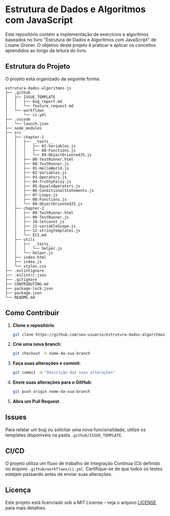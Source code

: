 # Estrutura de Dados e Algoritmos com JavaScript

Este repositório contém a implementação de exercícios e algoritmos baseados no livro "Estrutura de Dados e Algoritmos com JavaScript" de Loiane Groner. O objetivo deste projeto é praticar e aplicar os conceitos aprendidos ao longo da leitura do livro.

## Estrutura do Projeto

O projeto está organizado da seguinte forma:

```
estrutura-dados-algoritmos-js
├── .github
│   ├── ISSUE_TEMPLATE
│   │   ├── bug_report.md
│   │   └── feature_request.md
│   └── workflows
│       └── ci.yml
├── .vscode
│   └── launch.json
├── node_modules
├── src
│   ├── chapter-1
│   │   ├── __tests__
│   │   │   ├── 02-Variables.js
│   │   │   ├── 08-Functions.js
│   │   │   └── 09-ObjectOrientedJS.js
│   │   ├── 00-TestRunner.html
│   │   ├── 00-TestRunner.js
│   │   ├── 01-HelloWorld.js
│   │   ├── 02-Variables.js
│   │   ├── 03-Operators.js
│   │   ├── 04-TruthyFalsy.js
│   │   ├── 05-EqualsOperators.js
│   │   ├── 06-ConditionalStatements.js
│   │   ├── 07-Loops.js
│   │   ├── 08-Functions.js
│   │   └── 09-ObjectOrientedJS.js
│   ├── chapter-2
│   │   ├── 00-TestRunner.html
│   │   ├── 00-TestRunner.js
│   │   ├── 10-letconst.js
│   │   ├── 11-variableScope.js
│   │   ├── 12-stringTemplates.js
│   │   └── ECS.md
│   ├── utils
│   │   ├── __tests__
│   │   │   └── helper.js
│   │   └── helper.js
│   ├── index.html
│   ├── index.js
│   └── styles.css
├── .eslintignore
├── .eslintrc.json
├── .gitignore
├── CONTRIBUTING.md
├── package-lock.json
├── package.json
└── README.md
```

## Como Contribuir

1. **Clone o repositório**:
   ```bash
   git clone https://github.com/seu-usuario/estrutura-dados-algoritmos-js.git
   ```

2. **Crie uma nova branch**:
   ```bash
   git checkout -b nome-da-sua-branch
   ```

3. **Faça suas alterações e commit**:
   ```bash
   git commit -m "Descrição das suas alterações"
   ```

4. **Envie suas alterações para o GitHub**:
   ```bash
   git push origin nome-da-sua-branch
   ```

5. **Abra um Pull Request**.

## Issues

Para relatar um bug ou solicitar uma nova funcionalidade, utilize os templates disponíveis na pasta `.github/ISSUE_TEMPLATE`.

## CI/CD

O projeto utiliza um fluxo de trabalho de Integração Contínua (CI) definido no arquivo `.github/workflows/ci.yml`. Certifique-se de que todos os testes estejam passando antes de enviar suas alterações.

## Licença

Este projeto está licenciado sob a MIT License - veja o arquivo [LICENSE](LICENSE) para mais detalhes.